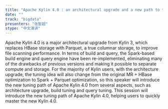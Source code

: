 ```yaml
---
title: "Apache Kylin 4.0 : an architectural upgrade and a new path to tuning"
date: "" 
track: "bigdata"
presenters: "张智超"
stype: "中文演讲"
---
```

Apache Kylin 4.0 is a major architectural upgrade from Kylin 3, which replaces HBase storage with Parquet, a true columnar storage, to improve file scanning performance. In terms of build and query, the Spark-based build engine and query engine have been re-implemented, eliminating many of the drawbacks of previous versions and making it possible to separate compute and storage. For the majority of Kylin users, with the architecture upgrade, the tuning idea will also change from the original MR + HBase optimization to Spark + Parquet optimization, so this speaker will introduce the new tuning path of Apache Kylin 4.0 from several aspects, such as architecture upgrade, build tuning and query tuning. This session will introduce the new tuning path of Apache Kylin 4.0, helping users to quickly master the new Kylin 4.0.